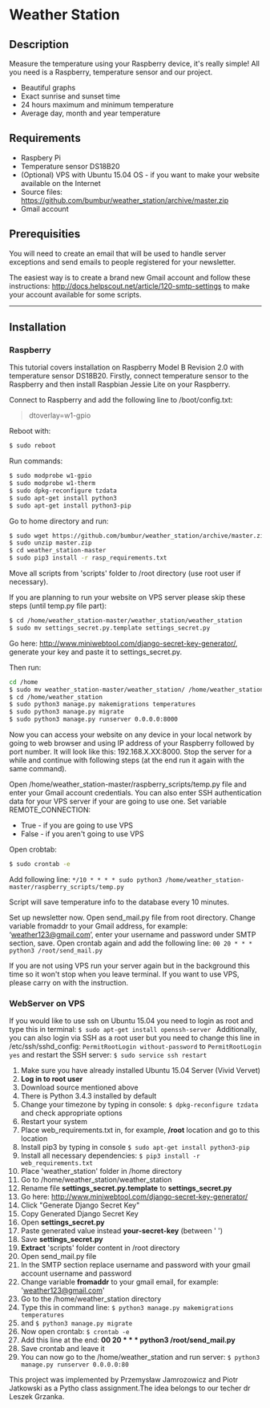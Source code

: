 # Weather Station

## Description
Measure the temperature using your Raspberry device, it's really simple! All you need is a Raspberry, temperature sensor and our project.

  - Beautiful graphs
  - Exact sunrise and sunset time
  - 24 hours maximum and minimum temperature
  - Average day, month and year temperature

## Requirements
- Raspbery Pi 
- Temperature sensor DS18B20
- (Optional) VPS with Ubuntu 15.04 OS - if you want to make your website available on the Internet
- Source files: https://github.com/bumbur/weather_station/archive/master.zip
- Gmail account

## Prerequisities
You will need to create an email that will be used to handle server exceptions and
send emails to people registered for your newsletter.

The easiest way is to create a brand new Gmail account and follow these instructions: http://docs.helpscout.net/article/120-smtp-settings to make your account available for some scripts.

---

## Installation
### Raspberry
This tutorial covers installation on Raspberry Model B Revision 2.0 with temperature sensor DS18B20. Firstly, connect temperature sensor to the Raspberry and then install Raspbian Jessie Lite on your Raspberry.

Connect to Raspberry and add the following line to /boot/config.txt: 
>dtoverlay=w1-gpio

Reboot with:
```sh
$ sudo reboot
```
Run commands:
```sh
$ sudo modprobe w1-gpio
$ sudo modprobe w1-therm
$ sudo dpkg-reconfigure tzdata
$ sudo apt-get install python3
$ sudo apt-get install python3-pip
```

Go to home directory and run:
```sh
$ sudo wget https://github.com/bumbur/weather_station/archive/master.zip
$ sudo unzip master.zip
$ cd weather_station-master
$ sudo pip3 install -r rasp_requirements.txt
```
Move all scripts from 'scripts' folder to /root directory (use root user if necessary).


If you are planning to run your website on VPS server please skip these steps (until temp.py file part):
```sh
$ cd /home/weather_station-master/weather_station/weather_station
$ sudo mv settings_secret.py.template settings_secret.py
```
Go here: http://www.miniwebtool.com/django-secret-key-generator/, generate your key and paste it to settings_secret.py.

Then run:
```sh
cd /home
$ sudo mv weather_station-master/weather_station/ /home/weather_station
$ cd /home/weather_station
$ sudo python3 manage.py makemigrations temperatures
$ sudo python3 manage.py migrate
$ sudo python3 manage.py runserver 0.0.0.0:8000
```
Now you can access your website on any device in your local network by going to web browser and using IP address of your Raspberry followed by port number. It will look like this: 192.168.X.XX:8000.
Stop the server for a while and continue with following steps (at the end run it again with the same command).

Open /home/weather_station-master/raspberry_scripts/temp.py file and enter your Gmail account credentials. You can also enter SSH authentication data for your VPS server if your are going to use one.
Set variable REMOTE_CONNECTION:
- True - if you are going to use VPS
- False - if you aren't going to use VPS


Open crobtab:
```sh
$ sudo crontab -e
```
Add following line:
```*/10 * * * * sudo python3 /home/weather_station-master/raspberry_scripts/temp.py```

Script will save temperature info to the database every 10 minutes.

Set up newsletter now. Open send_mail.py file from root directory. Change variable fromaddr to your Gmail address, for example: ‘weather123@gmail.com’, enter your username and password under SMTP section, save. Open crontab again and add the following line: 
```00 20 * * * python3 /root/send_mail.py```

If you are not using VPS run your server again but in the background this time so it won't stop when you leave terminal.
If you want to use VPS, please carry on with the instruction.

### WebServer on VPS
If you would like to use ssh on Ubuntu 15.04 you need to login as root and type this in terminal: ```$ sudo apt-get install openssh-server ```
Additionally, you can also login via SSH as a root user but you need to change this line in /etc/ssh/sshd_config:
```PermitRootLogin without-password```
to
```PermitRootLogin yes```
and restart the SSH server: ```$ sudo service ssh restart ```

1. Make sure you have already installed Ubuntu 15.04 Server (Vivid Vervet)
2. **Log in to root user**
3. Download source mentioned above
4. There is Python 3.4.3 installed by default 
5. Change your timezone by typing in console: ```$ dpkg-reconfigure tzdata``` and check appropriate options
6. Restart your system
7. Place web_requirements.txt in, for example, **/root** location and go to this location
8. Install pip3 by typing in console ```$ sudo apt-get install python3-pip```
9. Install all necessary dependencies: ```$ pip3 install -r web_requirements.txt```
10. Place 'weather_station' folder in /home directory
11. Go to /home/weather_station/weather_station
12. Rename file **settings_secret.py.template** to **settings_secret.py**
13. Go here: http://www.miniwebtool.com/django-secret-key-generator/
14. Click "Generate Django Secret Key"
15. Copy Generated Django Secret Key
16. Open **settings_secret.py**
17. Paste generated value instead **your-secret-key** (between ' ')
18. Save **settings_secret.py**
19. **Extract** 'scripts' folder content in /root directory
20. Open send_mail.py file
21. In the SMTP section replace username and password with your gmail account username and password
22. Change variable **fromaddr** to your gmail email, for example: 'weather123@gmail.com'
23. Go to the /home/weather_station directory
24. Type this in command line: ```$ python3 manage.py makemigrations temperatures```
25. and ```$ python3 manage.py migrate```
26. Now open crontab: ```$ crontab -e```
27. Add this line at the end: **00 20 * * * python3 /root/send_mail.py**
28. Save crontab and leave it
29. You can now go to the /home/weather_station and run server: ```$ python3 manage.py runserver 0.0.0.0:80```

This project was implemented by Przemysław Jamrozowicz and Piotr Jatkowski as a Pytho class assignment.The idea belongs to our techer dr Leszek Grzanka.